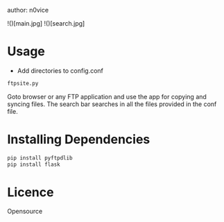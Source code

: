 author: n0vice

!()[main.jpg]
!()[search.jpg]

# Usage

* Add directories to config.conf
```bash
ftpsite.py
```
Goto browser or any FTP application and use the app for copying 
and syncing files.
The search bar searches in all the files provided in the conf file.
# Installing Dependencies
```python
pip install pyftpdlib
pip install flask
```


# Licence
Opensource
